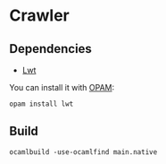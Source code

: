 # Crawler

## Dependencies

- [Lwt](http://ocsigen.org/lwt/)

You can install it with [OPAM](http://opam.ocaml.org/):

`opam install lwt`

## Build

`ocamlbuild -use-ocamlfind main.native`
